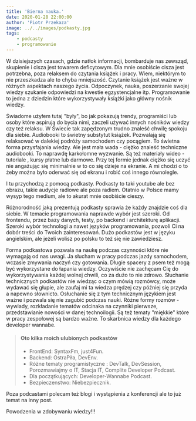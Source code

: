 ```yaml
---
title: 'Bierna nauka.'
date: 2020-01-28 22:00:00
author: 'Piotr Przekaza'
image: ../../images/podkasty.jpg
tags:
    - podcasty
    - programowanie
---
```


W dzisiejszych czasach, gdzie natłok informacji, bombarduje nas zewsząd, skupienie i cisza jest towarem deficytowym. Dla mnie osobiście cisza jest potrzebna, poza relaksem do czytania książek i pracy. Wiem, niektórym to nie przeszkadza ale to chyba mniejszość. Czytanie książek jest ważne w różnych aspektach naszego życia. Odpoczynek, nauka, poszerzanie swojej wiedzy szukanie odpowiedzi na kwestie egzystencjalne itp. Programowanie to jedna z dziedzin które wykorzystywały książki jako główny nośnik wiedzy.

Świadome użyłem tutaj "były", bo jak pokazują trendy, programiści lub osoby które aspirują do bycia nimi, zaczeli używać innych nośników wiedzy czy też relaksu. W Świecie tak zapędzonym trudno znaleść chwilę spokoju dla siebie.
Audiobooki to świetny substytut książek. Pozwalają się relaksować w dalekiej podróży samochodem czy pocągiem. To świetna forma przysfajania wiedzy. Ale jest mała wada - ciężko znaleść techniczne audiobooki. To naprawdę karkołomne wyzwanie. Są też materiały wideo - tutoriale , kursy płatne lub darmowe. Przy tej formie jednak ciężko się uczyć nie angażując się minimalnie w to co się dzieje na ekranie. A mi chodzi o to żeby można było oderwać się od ekranu i robić coś innego równolegle.

I tu przychodzą z pomocą podkasty. Podkasty to taki youtube ale bez obrazu, takie audycje radiowe ale poza radiem. Otatnio w Polsce mamy wysyp tego medium, ale to akurat mnie osobiście cieszy.

Różnorodność jaką prezentują podkasty sprawia że każdy znajdzie coś dla siebie. W temacie programowania naprawde wybór jest szeroki. Od frontendu, przez bazy danych, testy, po backend i architekturę aplikacji. Szeroki wybór technologi a nawet języków programowania, pozwoli Ci na dobór treści do Twoich zainteresowań. Dużo podkastów jest w języku angielskim, ale jeżeli wolisz po polsku to też się nie zawiedziesz.

Forma podkastowa pozwala na naukę podczas czynności które nie wymagają od nas uwagi. Ja słucham w pracy podczas jazdy samochodem, wczasie zmywania naczyń czy gotowania. Długie spacery z psem też mogą być wykorzystane do łapania wiedzy. Oczywiście nie zachęcam Cię do wykorzystywania każdej wolnej chwili, co za dużo to nie zdrowo. Słuchanie technicznych podkastów nie wiedząc o czym mówią rozmówcy, może wydawać się głupie, ale zaufaj mi ta wiedza prędzej czy później się przyda a napewno słownicto. Osłuchanie się z tym technicznym językiem jest ważne i pozwala się nie zagubić podczas nauki. Różne formy rozmów - wywiady, rozkładanie tematów odcinaka na czynniki pierwsze, przedstawianie nowości w danej technoilogii. Są też tematy "miękkie" które w pracy zespołowej są bardzo ważne. To skarbnica wiedzy dla każdego developer wannabe.

> #### Oto kilka moich ulubionych podkastów
>
> -   FrontEnd: SyntaxFm, just4Fun.
> -   Backend: OstraPiła, DevEnv.
> -   Różne tematy programistyczne : DevTalk, DevSession, Porozmawiajmy o IT, Stacja IT, Complite Developer Podcast.
> -   Dla początkujących: Developer-Wannabe Podcast.
> -   Bezpieczenstwo: Niebezpiecznik.

Poza podcastami polecam też blogi i wystąpienia z konferencji ale to już temat na inny post.

Powodzenia w zdobywaniu wiedzy!!!
